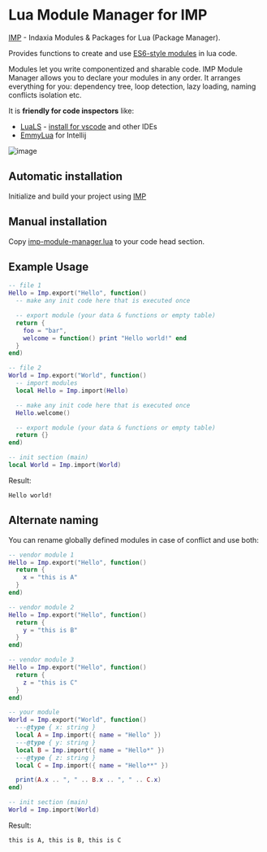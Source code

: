 # Lua Module Manager for IMP

[IMP](https://github.com/Indaxia/imp) - Indaxia Modules & Packages for Lua (Package Manager).

Provides functions to create and use [ES6-style modules](https://developer.mozilla.org/en-US/docs/Web/JavaScript/Reference/Statements/export#Using_the_default_export) in lua code.

Modules let you write componentized and sharable code. IMP Module Manager allows you to declare your modules in any order. 
It arranges everything for you: dependency tree, loop detection, lazy loading, naming conflicts isolation etc.

It is **friendly for code inspectors** like:
- [LuaLS](https://luals.github.io) - [install for vscode](https://luals.github.io/#vscode-install) and other IDEs
- [EmmyLua](https://plugins.jetbrains.com/plugin/9768-emmylua) for Intellij

![image](https://github.com/user-attachments/assets/d3e7c02c-5eae-422c-8777-3daa6fb214b5)

## Automatic installation
Initialize and build your project using [IMP](https://github.com/Indaxia/imp)

## Manual installation
Copy [imp-module-manager.lua](imp-module-manager.lua) to your code head section.

## Example Usage

```lua
-- file 1
Hello = Imp.export("Hello", function()
  -- make any init code here that is executed once

  -- export module (your data & functions or empty table)
  return {
    foo = "bar",
    welcome = function() print "Hello world!" end
  }
end)

-- file 2
World = Imp.export("World", function()
  -- import modules
  local Hello = Imp.import(Hello)

  -- make any init code here that is executed once
  Hello.welcome()

  -- export module (your data & functions or empty table)
  return {}
end)

-- init section (main)
local World = Imp.import(World)
```

Result:
```
Hello world!
```

## Alternate naming
You can rename globally defined modules in case of conflict and use both:

```lua
-- vendor module 1
Hello = Imp.export("Hello", function()
  return {
    x = "this is A"
  }
end)

-- vendor module 2
Hello = Imp.export("Hello", function()
  return {
    y = "this is B"
  }
end)

-- vendor module 3
Hello = Imp.export("Hello", function()
  return {
    z = "this is C"
  }
end)

-- your module
World = Imp.export("World", function()
  ---@type { x: string }
  local A = Imp.import({ name = "Hello" })
  ---@type { y: string }
  local B = Imp.import({ name = "Hello*" })
  ---@type { z: string }
  local C = Imp.import({ name = "Hello**" })

  print(A.x .. ", " .. B.x .. ", " .. C.x)
end)

-- init section (main)
World = Imp.import(World)
```
Result:
```
this is A, this is B, this is C
```
